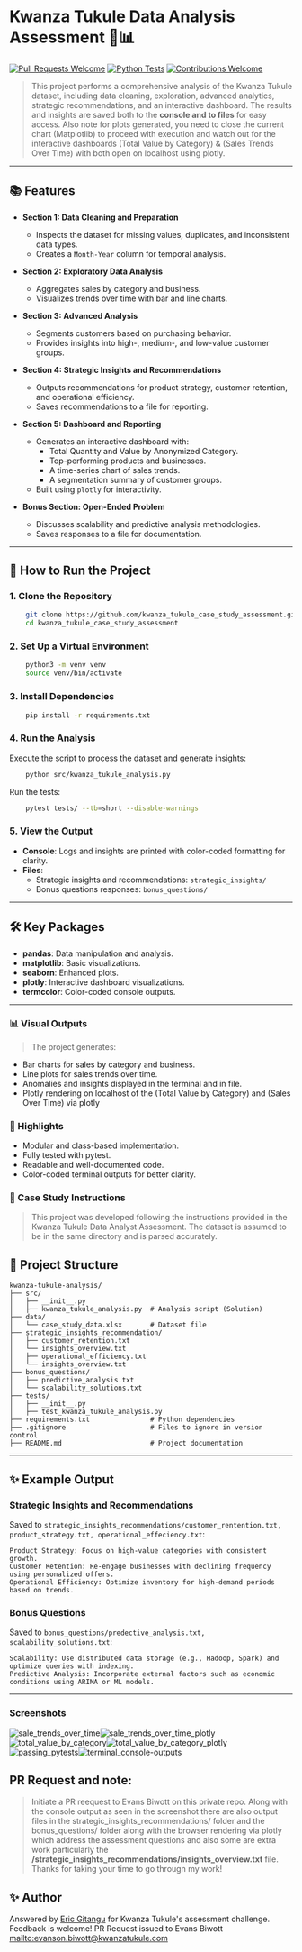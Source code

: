 # Kwanza Tukule Data Analysis Assessment 🥗📊

[![Pull Requests Welcome](https://img.shields.io/badge/PRs-welcome-brightgreen.svg?style=flat)](http://makeapullrequest.com)
[![Python Tests](https://img.shields.io/badge/pytest-passing-brightgreen)](https://github.com/your-username/kwanza-tukule-analysis/actions)
[![Contributions Welcome](https://img.shields.io/badge/contributions-welcome-brightgreen.svg?style=flat)](https://github.com/your-username/kwanza-tukule-analysis/issues)


>This project performs a comprehensive analysis of the Kwanza Tukule dataset, including data cleaning, exploration, advanced analytics, strategic recommendations, and an interactive dashboard. The results and insights are saved both to the **console and to files** for easy access. Also note for plots generated, you need to close the current chart (Matplotlib) to proceed with execution and watch out for the interactive dashboards (Total Value by Category) & (Sales Trends Over Time) with both open on localhost using plotly.

---

## 📚 Features

- **Section 1: Data Cleaning and Preparation**
  - Inspects the dataset for missing values, duplicates, and inconsistent data types.
  - Creates a `Month-Year` column for temporal analysis.

- **Section 2: Exploratory Data Analysis**
  - Aggregates sales by category and business.
  - Visualizes trends over time with bar and line charts.

- **Section 3: Advanced Analysis**
  - Segments customers based on purchasing behavior.
  - Provides insights into high-, medium-, and low-value customer groups.

- **Section 4: Strategic Insights and Recommendations**
  - Outputs recommendations for product strategy, customer retention, and operational efficiency.
  - Saves recommendations to a file for reporting.

- **Section 5: Dashboard and Reporting**
  - Generates an interactive dashboard with:
    - Total Quantity and Value by Anonymized Category.
    - Top-performing products and businesses.
    - A time-series chart of sales trends.
    - A segmentation summary of customer groups.
  - Built using `plotly` for interactivity.

- **Bonus Section: Open-Ended Problem**
  - Discusses scalability and predictive analysis methodologies.
  - Saves responses to a file for documentation.

---

## 🚀 How to Run the Project

### 1. Clone the Repository
```bash
    git clone https://github.com/kwanza_tukule_case_study_assessment.git
    cd kwanza_tukule_case_study_assessment
```

### 2. Set Up a Virtual Environment
```bash
    python3 -m venv venv
    source venv/bin/activate
```

### 3. Install Dependencies
```bash
    pip install -r requirements.txt
```

### 4. Run the Analysis
Execute the script to process the dataset and generate insights:
```bash
    python src/kwanza_tukule_analysis.py
```
Run the tests:
```bash
    pytest tests/ --tb=short --disable-warnings
```

### 5. View the Output
- **Console**: Logs and insights are printed with color-coded formatting for clarity.
- **Files**:
  - Strategic insights and recommendations: `strategic_insights/`
  - Bonus questions responses: `bonus_questions/`

---

## 🛠 Key Packages

- **pandas**: Data manipulation and analysis.
- **matplotlib**: Basic visualizations.
- **seaborn**: Enhanced plots.
- **plotly**: Interactive dashboard visualizations.
- **termcolor**: Color-coded console outputs.

---

### 📊 Visual Outputs

>The project generates:

- Bar charts for sales by category and business.
- Line plots for sales trends over time.
- Anomalies and insights displayed in the terminal and in file.
- Plotly rendering on localhost of the (Total Value by Category) and (Sales Over Time) via plotly

### 🌟 Highlights

- Modular and class-based implementation.
- Fully tested with pytest.
- Readable and well-documented code.
- Color-coded terminal outputs for better clarity.

### 📄 Case Study Instructions
>This project was developed following the instructions provided in the Kwanza Tukule Data Analyst Assessment. The dataset is assumed to be in the same directory and is parsed accurately.

## 📂 Project Structure

```
kwanza-tukule-analysis/
├── src/
│   ├── __init__.py
│   ├── kwanza_tukule_analysis.py  # Analysis script (Solution)
├── data/
│   └── case_study_data.xlsx       # Dataset file
├── strategic_insights_recommendation/
│   ├── customer_retention.txt
│   └── insights_overview.txt
│   ├── operational_efficiency.txt
│   └── insights_overview.txt
├── bonus_questions/
│   ├── predictive_analysis.txt
│   └── scalability_solutions.txt
├── tests/
│   ├── __init__.py
│   ├── test_kwanza_tukule_analysis.py 
├── requirements.txt               # Python dependencies
├── .gitignore                     # Files to ignore in version control
├── README.md                      # Project documentation
```

---

## ✨ Example Output

### Strategic Insights and Recommendations

Saved to `strategic_insights_recommendations/customer_rentention.txt, product_strategy.txt, operational_effeciency.txt`:
```
Product Strategy: Focus on high-value categories with consistent growth.
Customer Retention: Re-engage businesses with declining frequency using personalized offers.
Operational Efficiency: Optimize inventory for high-demand periods based on trends.
```

### Bonus Questions

Saved to `bonus_questions/predective_analysis.txt, scalability_solutions.txt`:
```
Scalability: Use distributed data storage (e.g., Hadoop, Spark) and optimize queries with indexing.
Predictive Analysis: Incorporate external factors such as economic conditions using ARIMA or ML models.
```

---

### Screenshots

![sale_trends_over_time](/screenshots/sales_trends_over_time.png)![sale_trends_over_time_plotly](/screenshots/sales_trends_over_time_plotly.png)
![total_value_by_category](/screenshots/total_value_by_category.png)![total_value_by_category_plotly](/screenshots/total_value_by_category_plotly.png)
![passing_pytests](/screenshots/tests_passing.png)![terminal_console-outputs](/screenshots/terminal_console_output.png)

## PR Request and note:

> Initiate a PR reequest to Evans Biwott on this private repo. Along with the console output as seen in the screenshot there are also output files in the strategic_insights_recommendations/ folder and the bonus_questions/ folder along with the browser rendering via plotly which address the assessment questions and also some are extra work particularly the **/strategic_insights_recommendations/insights_overview.txt** file. Thanks for taking your time to go througn my work!


## ✨ Author

Answered by [Eric Gitangu](https://developer.ericgitangu.com) for Kwanza Tukule's assessment challenge. Feedback is welcome! PR Request issued to Evans Biwott <mailto:evanson.biwott@kwanzatukule.com>
